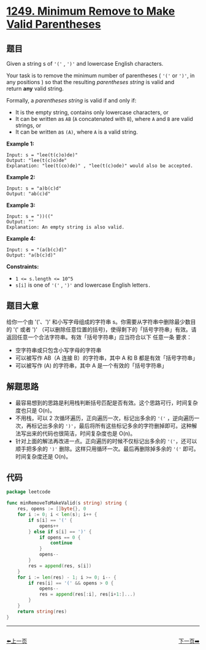 # [1249. Minimum Remove to Make Valid Parentheses](https://leetcode.com/problems/minimum-remove-to-make-valid-parentheses/)


## 题目

Given a string s of `'('` , `')'` and lowercase English characters.

Your task is to remove the minimum number of parentheses ( `'('` or `')'`, in any positions ) so that the resulting *parentheses string* is valid and return **any** valid string.

Formally, a *parentheses string* is valid if and only if:

- It is the empty string, contains only lowercase characters, or
- It can be written as `AB` (`A` concatenated with `B`), where `A` and `B` are valid strings, or
- It can be written as `(A)`, where `A` is a valid string.

**Example 1:**

```
Input: s = "lee(t(c)o)de)"
Output: "lee(t(c)o)de"
Explanation: "lee(t(co)de)" , "lee(t(c)ode)" would also be accepted.

```

**Example 2:**

```
Input: s = "a)b(c)d"
Output: "ab(c)d"

```

**Example 3:**

```
Input: s = "))(("
Output: ""
Explanation: An empty string is also valid.

```

**Example 4:**

```
Input: s = "(a(b(c)d)"
Output: "a(b(c)d)"

```

**Constraints:**

- `1 <= s.length <= 10^5`
- `s[i]` is one of `'('` , `')'` and lowercase English letters`.`

## 题目大意

给你一个由 '('、')' 和小写字母组成的字符串 s。你需要从字符串中删除最少数目的 '(' 或者 ')' （可以删除任意位置的括号)，使得剩下的「括号字符串」有效。请返回任意一个合法字符串。有效「括号字符串」应当符合以下 任意一条 要求：

- 空字符串或只包含小写字母的字符串
- 可以被写作 AB（A 连接 B）的字符串，其中 A 和 B 都是有效「括号字符串」
- 可以被写作 (A) 的字符串，其中 A 是一个有效的「括号字符串」

## 解题思路

- 最容易想到的思路是利用栈判断括号匹配是否有效。这个思路可行，时间复杂度也只是 O(n)。
- 不用栈，可以 2 次循环遍历，正向遍历一次，标记出多余的 `'('` ，逆向遍历一次，再标记出多余的 `')'`，最后将所有这些标记多余的字符删掉即可。这种解法写出来的代码也很简洁，时间复杂度也是 O(n)。
- 针对上面的解法再改进一点。正向遍历的时候不仅标记出多余的 `'('`，还可以顺手把多余的 `')'` 删除。这样只用循环一次。最后再删除掉多余的 `'('` 即可。时间复杂度还是 O(n)。

## 代码

```go
package leetcode

func minRemoveToMakeValid(s string) string {
	res, opens := []byte{}, 0
	for i := 0; i < len(s); i++ {
		if s[i] == '(' {
			opens++
		} else if s[i] == ')' {
			if opens == 0 {
				continue
			}
			opens--
		}
		res = append(res, s[i])
	}
	for i := len(res) - 1; i >= 0; i-- {
		if res[i] == '(' && opens > 0 {
			opens--
			res = append(res[:i], res[i+1:]...)
		}
	}
	return string(res)
}
```


----------------------------------------------
<div style="display: flex;justify-content: space-between;align-items: center;">
<p><a href="https://books.halfrost.com/leetcode/ChapterFour/1200~1299/1239.Maximum-Length-of-a-Concatenated-String-with-Unique-Characters/">⬅️上一页</a></p>
<p><a href="https://books.halfrost.com/leetcode/ChapterFour/1200~1299/1252.Cells-with-Odd-Values-in-a-Matrix/">下一页➡️</a></p>
</div>
